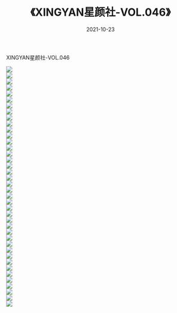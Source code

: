 ﻿---
layout: post
title:  《XINGYAN星颜社-VOL.046》
date:   2021-10-23
img: http://img.660000.xyz/Sharelink/网络美图/2021/XINGYAN星颜社-VOL.046/000.jpg
categories: [美女, 清纯, 唯美]
---

XINGYAN星颜社-VOL.046

  ![](http://img.660000.xyz/Sharelink/网络美图/2021/XINGYAN星颜社-VOL.046/001.jpg) <br> ![](http://img.660000.xyz/Sharelink/网络美图/2021/XINGYAN星颜社-VOL.046/002.jpg) <br> ![](http://img.660000.xyz/Sharelink/网络美图/2021/XINGYAN星颜社-VOL.046/003.jpg) <br> ![](http://img.660000.xyz/Sharelink/网络美图/2021/XINGYAN星颜社-VOL.046/004.jpg) <br> ![](http://img.660000.xyz/Sharelink/网络美图/2021/XINGYAN星颜社-VOL.046/005.jpg) <br> ![](http://img.660000.xyz/Sharelink/网络美图/2021/XINGYAN星颜社-VOL.046/006.jpg) <br> ![](http://img.660000.xyz/Sharelink/网络美图/2021/XINGYAN星颜社-VOL.046/007.jpg) <br> ![](http://img.660000.xyz/Sharelink/网络美图/2021/XINGYAN星颜社-VOL.046/008.jpg) <br> ![](http://img.660000.xyz/Sharelink/网络美图/2021/XINGYAN星颜社-VOL.046/009.jpg) <br> ![](http://img.660000.xyz/Sharelink/网络美图/2021/XINGYAN星颜社-VOL.046/010.jpg) <br> ![](http://img.660000.xyz/Sharelink/网络美图/2021/XINGYAN星颜社-VOL.046/011.jpg) <br> ![](http://img.660000.xyz/Sharelink/网络美图/2021/XINGYAN星颜社-VOL.046/012.jpg) <br> ![](http://img.660000.xyz/Sharelink/网络美图/2021/XINGYAN星颜社-VOL.046/013.jpg) <br> ![](http://img.660000.xyz/Sharelink/网络美图/2021/XINGYAN星颜社-VOL.046/014.jpg) <br> ![](http://img.660000.xyz/Sharelink/网络美图/2021/XINGYAN星颜社-VOL.046/015.jpg) <br> ![](http://img.660000.xyz/Sharelink/网络美图/2021/XINGYAN星颜社-VOL.046/016.jpg) <br> ![](http://img.660000.xyz/Sharelink/网络美图/2021/XINGYAN星颜社-VOL.046/017.jpg) <br> ![](http://img.660000.xyz/Sharelink/网络美图/2021/XINGYAN星颜社-VOL.046/018.jpg) <br> ![](http://img.660000.xyz/Sharelink/网络美图/2021/XINGYAN星颜社-VOL.046/019.jpg) <br> ![](http://img.660000.xyz/Sharelink/网络美图/2021/XINGYAN星颜社-VOL.046/020.jpg) <br> ![](http://img.660000.xyz/Sharelink/网络美图/2021/XINGYAN星颜社-VOL.046/021.jpg) <br> ![](http://img.660000.xyz/Sharelink/网络美图/2021/XINGYAN星颜社-VOL.046/022.jpg) <br> ![](http://img.660000.xyz/Sharelink/网络美图/2021/XINGYAN星颜社-VOL.046/023.jpg) <br> ![](http://img.660000.xyz/Sharelink/网络美图/2021/XINGYAN星颜社-VOL.046/024.jpg) <br> ![](http://img.660000.xyz/Sharelink/网络美图/2021/XINGYAN星颜社-VOL.046/025.jpg) <br> ![](http://img.660000.xyz/Sharelink/网络美图/2021/XINGYAN星颜社-VOL.046/026.jpg) <br> ![](http://img.660000.xyz/Sharelink/网络美图/2021/XINGYAN星颜社-VOL.046/027.jpg) <br> ![](http://img.660000.xyz/Sharelink/网络美图/2021/XINGYAN星颜社-VOL.046/028.jpg) <br> ![](http://img.660000.xyz/Sharelink/网络美图/2021/XINGYAN星颜社-VOL.046/029.jpg) <br> ![](http://img.660000.xyz/Sharelink/网络美图/2021/XINGYAN星颜社-VOL.046/030.jpg) <br> ![](http://img.660000.xyz/Sharelink/网络美图/2021/XINGYAN星颜社-VOL.046/031.jpg) <br> ![](http://img.660000.xyz/Sharelink/网络美图/2021/XINGYAN星颜社-VOL.046/032.jpg) <br> ![](http://img.660000.xyz/Sharelink/网络美图/2021/XINGYAN星颜社-VOL.046/033.jpg) <br> ![](http://img.660000.xyz/Sharelink/网络美图/2021/XINGYAN星颜社-VOL.046/034.jpg) <br> ![](http://img.660000.xyz/Sharelink/网络美图/2021/XINGYAN星颜社-VOL.046/035.jpg) <br> ![](http://img.660000.xyz/Sharelink/网络美图/2021/XINGYAN星颜社-VOL.046/036.jpg) <br> ![](http://img.660000.xyz/Sharelink/网络美图/2021/XINGYAN星颜社-VOL.046/037.jpg) <br> ![](http://img.660000.xyz/Sharelink/网络美图/2021/XINGYAN星颜社-VOL.046/038.jpg) <br> ![](http://img.660000.xyz/Sharelink/网络美图/2021/XINGYAN星颜社-VOL.046/039.jpg) <br> ![](http://img.660000.xyz/Sharelink/网络美图/2021/XINGYAN星颜社-VOL.046/040.jpg) <br>